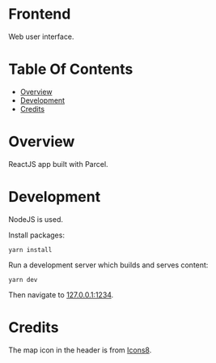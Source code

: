 # Frontend
Web user interface.

# Table Of Contents
- [Overview](#overview)
- [Development](#development)
- [Credits](#credits)

# Overview
ReactJS app built with Parcel.

# Development
NodeJS is used.

Install packages:

```
yarn install
```

Run a development server which builds and serves content:

```
yarn dev
```

Then navigate to [127.0.0.1:1234](http://127.0.0.1:1234).

# Credits
The map icon in the header is from [Icons8](https://icons8.com).
